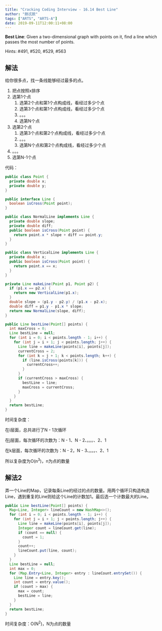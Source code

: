 ```yaml
---
title: "Cracking Coding Interview - 16.14 Best Line"
author: "颇忒脱"
tags: ["ARTS", "ARTS-A"]
date: 2019-09-11T12:00:11+08:00
---
```


<!--more-->

**Best Line**: Given a two-dimensional graph with points on it, find a line which passes the most number of points.

Hints: #491, #520, #529, #563

## 解法

给你很多点，找一条线能够经过最多的点。

1. 把点按照x排序
2. 选第1个点
   1. 选第2个点和第1个点构成线，看经过多少个点
   2. 选第3个点和第1个点构成线，看经过多少个点
   3. 。。。
   4. 选第N个点
3. 选第2个点
   1. 选第3个点和第2个点构成线，看经过多少个点
   2. 。。。
   3. 选第N个点和第2个点构成线，看经过多少个点
4. 。。。
5. 选第N-1个点

代码：

```java
public class Point {
  private double x;
  private double y;
}

public interface Line {
  boolean isCross(Point point);
}

public class NormalLine implements Line {
  private double slope;
  private double diff;
  public boolean isCross(Point point) {
    return point.x * slope + diff == point.y;
  }
}

public class VerticalLine implements Line {
  private double x;
  public boolean isCross(Point point) {
    return point.x == x;
  }
}

private Line makeLine(Point p1, Point p2) {
  if (p1.x == p2.x) {
    return new VerticalLine(p1.x);
  }
  double slope = (p1.y - p2.y) / (p1.x - p2.x);
  double diff = p1.y - p1.x * slope;
  return new NormalLine(slope, diff);
}

public Line bestLine(Point[] points) {
  int maxCross = 0;
  Line bestLine = null;
  for (int i = 0; i < points.length - 1; i++) {
    for (int j = i + 1; j < points.length; j++) {
      Line line = makeLine(points[i], points[j]);
      currentCross = 2;
      for (int k = j + 1; k < points.length; k++) {
        if (line.isCross(points[k])) {
          currentCross++;
        }
      }
      if (currentCross > maxCross) {
        bestLine = line;
        maxCross = currentCross;
      }
    }
  }
  return bestLine;
}
```

时间复杂度：

在i层面，总共进行了N - 1次循环

在j层面，每次循环的次数为：N - 1、N - 2、。。。、2、1

在k层面，每次循环的次数为：N - 2，N - 3、。。。、2、1

所以复杂度为O(n<sup>3</sup>)，n为点的数量

## 解法2

弄一个Line的Map，记录每条Line的经过的点的数量。用两个循环只构造构造Line，遇到重复的Line则给这个Line的计数加1。最后选一个计数最大的Line。

```java
public Line bestLine(Point[] points) {
  Map<Line, Integer> lineCount = new HashMap<>();
  for (int i = 0; i < points.length - 1; i++) {
    for (int j = i + 1; j < points.length; j++) {
      Line line = makeLine(points[i], points[j]);
      Integer count = lineCount.get(line);
      if (count == null) {
        count = 1;
      }
      count++;
      lineCount.put(line, count);
    }
  }
  Line bestLine = null;
  int max = 0;
  for (Map.Entry<Line, Integer> entry : lineCount.entrySet()) {
    Line line = entry.key();
    int count = entry.value();
    if (count > max) {
      max = count;
      bestLine = line;
    }
  }
  return bestLine;
}
```

时间复杂度：O(N<sup>2</sup>)，N为点的数量